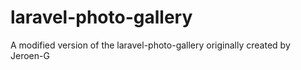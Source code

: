laravel-photo-gallery
=====================

A modified version of the laravel-photo-gallery originally created by Jeroen-G
